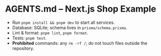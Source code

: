 # AGENTS.md – Next.js Shop Example

- Run `pnpm install && pnpm dev` to start all services.
- Database: SQLite; schema lives in `prisma/schema.prisma`.
- Lint & format: `pnpm lint`, `pnpm format`.
- Tests: `pnpm test`.
- **Prohibited** commands: any `rm -rf /`; do not touch files outside the repository.